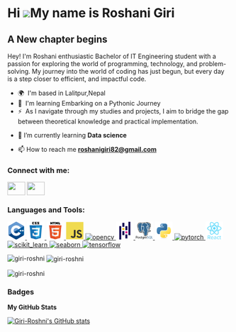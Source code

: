 Hi ![](https://user-images.githubusercontent.com/18350557/176309783-0785949b-9127-417c-8b55-ab5a4333674e.gif)My name is Roshani Giri
====================================================================================================================================

A New chapter begins
--------------------

Hey! I'm Roshani enthusiastic Bachelor of IT Engineering student with a passion for exploring the world of programming, technology, and problem-solving. My journey into the world of coding has just begun, but every day is a step closer to efficient, and impactful code.

* 🌍  I'm based in Lalitpur,Nepal
* 🧠  I'm learning Embarking on a Pythonic Journey
* ⚡  As I navigate through my studies and projects, I aim to bridge the gap between theoretical knowledge and practical implementation.



- 🌱 I’m currently learning **Data science**

- 📫 How to reach me **roshanigiri82@gmail.com**


<h3 align="left">Connect with me:</h3>
<p align="left">

<a href="https://linkedin.com/in/https://www.linkedin.com/in/roshni-giri" target="blank"><img align="center" src="https://www.linkedin.com/in/roshni-giri" height="30" width="40" /></a>
<a href="https://www.youtube.com/c/roshni giri" target="blank"><img align="center" src="roshni giri" height="30" width="40" /></a>
</p>

<h3 align="left">Languages and Tools:</h3>
<p align="left"> <a href="https://www.w3schools.com/cpp/" target="_blank" rel="noreferrer"> <img src="https://raw.githubusercontent.com/devicons/devicon/master/icons/cplusplus/cplusplus-original.svg" alt="cplusplus" width="40" height="40"/> </a> <a href="https://www.w3schools.com/css/" target="_blank" rel="noreferrer"> <img src="https://raw.githubusercontent.com/devicons/devicon/master/icons/css3/css3-original-wordmark.svg" alt="css3" width="40" height="40"/> </a> <a href="https://www.w3.org/html/" target="_blank" rel="noreferrer"> <img src="https://raw.githubusercontent.com/devicons/devicon/master/icons/html5/html5-original-wordmark.svg" alt="html5" width="40" height="40"/> </a> <a href="https://developer.mozilla.org/en-US/docs/Web/JavaScript" target="_blank" rel="noreferrer"> <img src="https://raw.githubusercontent.com/devicons/devicon/master/icons/javascript/javascript-original.svg" alt="javascript" width="40" height="40"/> </a> <a href="https://opencv.org/" target="_blank" rel="noreferrer"> <img src="https://www.vectorlogo.zone/logos/opencv/opencv-icon.svg" alt="opencv" width="40" height="40"/> </a> <a href="https://pandas.pydata.org/" target="_blank" rel="noreferrer"> <img src="https://raw.githubusercontent.com/devicons/devicon/2ae2a900d2f041da66e950e4d48052658d850630/icons/pandas/pandas-original.svg" alt="pandas" width="40" height="40"/> </a> <a href="https://www.postgresql.org" target="_blank" rel="noreferrer"> <img src="https://raw.githubusercontent.com/devicons/devicon/master/icons/postgresql/postgresql-original-wordmark.svg" alt="postgresql" width="40" height="40"/> </a> <a href="https://www.python.org" target="_blank" rel="noreferrer"> <img src="https://raw.githubusercontent.com/devicons/devicon/master/icons/python/python-original.svg" alt="python" width="40" height="40"/> </a> <a href="https://pytorch.org/" target="_blank" rel="noreferrer"> <img src="https://www.vectorlogo.zone/logos/pytorch/pytorch-icon.svg" alt="pytorch" width="40" height="40"/> </a> <a href="https://reactjs.org/" target="_blank" rel="noreferrer"> <img src="https://raw.githubusercontent.com/devicons/devicon/master/icons/react/react-original-wordmark.svg" alt="react" width="40" height="40"/> </a> <a href="https://scikit-learn.org/" target="_blank" rel="noreferrer"> <img src="https://upload.wikimedia.org/wikipedia/commons/0/05/Scikit_learn_logo_small.svg" alt="scikit_learn" width="40" height="40"/> </a> <a href="https://seaborn.pydata.org/" target="_blank" rel="noreferrer"> <img src="https://seaborn.pydata.org/_images/logo-mark-lightbg.svg" alt="seaborn" width="40" height="40"/> </a> <a href="https://www.tensorflow.org" target="_blank" rel="noreferrer"> <img src="https://www.vectorlogo.zone/logos/tensorflow/tensorflow-icon.svg" alt="tensorflow" width="40" height="40"/> </a> </p>

<p><img align="left" src="https://github-readme-stats.vercel.app/api/top-langs?username=giri-roshni&show_icons=true&locale=en&layout=compact" alt="giri-roshni" /></p>

<p>&nbsp;<img align="center" src="https://github-readme-stats.vercel.app/api?username=giri-roshni&show_icons=true&locale=en" alt="giri-roshni" /></p>

<p><img align="center" src="https://github-readme-streak-stats.herokuapp.com/?user=giri-roshni&" alt="giri-roshni" /></p>

### Badges

<b>My GitHub Stats</b>

<a href="http://www.github.com/Giri-Roshni"><img src="https://github-readme-stats.vercel.app/api?username=Giri-Roshni&show_icons=true&hide=&count_private=true&title_color=0891b2&text_color=ffffff&icon_color=ffffff&bg_color=1c1917&hide_border=true&show_icons=true" alt="Giri-Roshni's GitHub stats" /></a>


